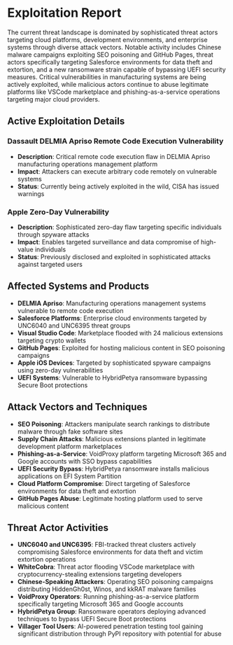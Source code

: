 # Exploitation Report

The current threat landscape is dominated by sophisticated threat actors targeting cloud platforms, development environments, and enterprise systems through diverse attack vectors. Notable activity includes Chinese malware campaigns exploiting SEO poisoning and GitHub Pages, threat actors specifically targeting Salesforce environments for data theft and extortion, and a new ransomware strain capable of bypassing UEFI security measures. Critical vulnerabilities in manufacturing systems are being actively exploited, while malicious actors continue to abuse legitimate platforms like VSCode marketplace and phishing-as-a-service operations targeting major cloud providers.

## Active Exploitation Details

### Dassault DELMIA Apriso Remote Code Execution Vulnerability
- **Description**: Critical remote code execution flaw in DELMIA Apriso manufacturing operations management platform
- **Impact**: Attackers can execute arbitrary code remotely on vulnerable systems
- **Status**: Currently being actively exploited in the wild, CISA has issued warnings

### Apple Zero-Day Vulnerability
- **Description**: Sophisticated zero-day flaw targeting specific individuals through spyware attacks
- **Impact**: Enables targeted surveillance and data compromise of high-value individuals
- **Status**: Previously disclosed and exploited in sophisticated attacks against targeted users

## Affected Systems and Products

- **DELMIA Apriso**: Manufacturing operations management systems vulnerable to remote code execution
- **Salesforce Platforms**: Enterprise cloud environments targeted by UNC6040 and UNC6395 threat groups
- **Visual Studio Code**: Marketplace flooded with 24 malicious extensions targeting crypto wallets
- **GitHub Pages**: Exploited for hosting malicious content in SEO poisoning campaigns
- **Apple iOS Devices**: Targeted by sophisticated spyware campaigns using zero-day vulnerabilities
- **UEFI Systems**: Vulnerable to HybridPetya ransomware bypassing Secure Boot protections

## Attack Vectors and Techniques

- **SEO Poisoning**: Attackers manipulate search rankings to distribute malware through fake software sites
- **Supply Chain Attacks**: Malicious extensions planted in legitimate development platform marketplaces
- **Phishing-as-a-Service**: VoidProxy platform targeting Microsoft 365 and Google accounts with SSO bypass capabilities
- **UEFI Security Bypass**: HybridPetya ransomware installs malicious applications on EFI System Partition
- **Cloud Platform Compromise**: Direct targeting of Salesforce environments for data theft and extortion
- **GitHub Pages Abuse**: Legitimate hosting platform used to serve malicious content

## Threat Actor Activities

- **UNC6040 and UNC6395**: FBI-tracked threat clusters actively compromising Salesforce environments for data theft and victim extortion operations
- **WhiteCobra**: Threat actor flooding VSCode marketplace with cryptocurrency-stealing extensions targeting developers
- **Chinese-Speaking Attackers**: Operating SEO poisoning campaigns distributing HiddenGh0st, Winos, and kkRAT malware families
- **VoidProxy Operators**: Running phishing-as-a-service platform specifically targeting Microsoft 365 and Google accounts
- **HybridPetya Group**: Ransomware operators deploying advanced techniques to bypass UEFI Secure Boot protections
- **Villager Tool Users**: AI-powered penetration testing tool gaining significant distribution through PyPI repository with potential for abuse